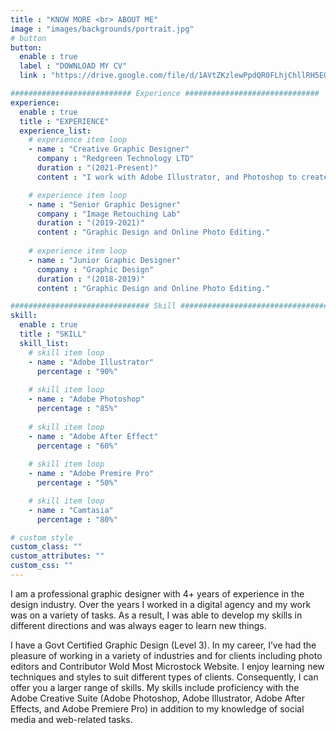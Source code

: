 ```yaml
---
title : "KNOW MORE <br> ABOUT ME"
image : "images/backgrounds/portrait.jpg"
# button
button:
  enable : true
  label : "DOWNLOAD MY CV"
  link : "https://drive.google.com/file/d/1AVtZKzlewPpdQR0FLhjChllRH5EQ0rGY/view?usp=sharing"

########################### Experience ##############################
experience:
  enable : true
  title : "EXPERIENCE"
  experience_list:
    # experience item loop
    - name : "Creative Graphic Designer"
      company : "Redgreen Technology LTD"
      duration : "(2021-Present)"
      content : "I work with Adobe Illustrator, and Photoshop to create Design."

    # experience item loop
    - name : "Senior Graphic Designer"
      company : "Image Retouching Lab"
      duration : "(2019-2021)"
      content : "Graphic Design and Online Photo Editing."
   
    # experience item loop
    - name : "Junior Graphic Designer"
      company : "Graphic Design"
      duration : "(2018-2019)"
      content : "Graphic Design and Online Photo Editing."

############################### Skill #################################
skill:
  enable : true
  title : "SKILL"
  skill_list:
    # skill item loop
    - name : "Adobe Illustrator"
      percentage : "90%"
      
    # skill item loop
    - name : "Adobe Photoshop"
      percentage : "85%"
      
    # skill item loop
    - name : "Adobe After Effect"
      percentage : "60%"
      
    # skill item loop
    - name : "Adobe Premire Pro"
      percentage : "50%"

    # skill item loop
    - name : "Camtasia"
      percentage : "80%"

# custom style
custom_class: "" 
custom_attributes: "" 
custom_css: ""
---
```


I am a professional graphic designer with 4+ years of experience in the design industry. Over the years I worked in a digital agency and my work was on a variety of tasks. As a result, I was able to develop my skills in different directions and was always eager to learn new things.

I have a Govt Certified Graphic Design (Level 3). In my career, I’ve had the pleasure of working in a variety of industries and for clients including photo editors and Contributor Wold Most Microstock Website. I enjoy learning new techniques and styles to suit different types of clients. Consequently, I can offer you a larger range of skills. My skills include proficiency with the Adobe Creative Suite (Adobe Photoshop, Adobe Illustrator, Adobe After Effects, and Adobe Premiere Pro) in addition to my knowledge of social media and web-related tasks.
